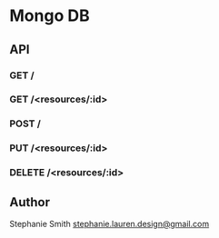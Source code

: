 Mongo DB
===

## API

### GET /<resources>

### GET /<resources/:id>

### POST /<resources>

### PUT /<resources/:id>

### DELETE /<resources/:id>

## Author

Stephanie Smith <stephanie.lauren.design@gmail.com>
